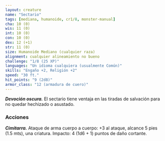 ```yaml
---
layout: creature
name: "Sectario"
tags: [mediana, humanoide, cr1/8, monster-manual]
cha: 10 (0)
wis: 11 (0)
int: 10 (0)
con: 10 (0)
dex: 12 (+1)
str: 11 (0)
size: Humanoide Mediano (cualquier raza)
alignment: cualquier alineamiento no bueno
challenge: "1/8 (25 XP)"
languages: "Un idioma cualquiera (usualmente Común)"
skills: "Engaño +2, Religión +2"
speed: "30 ft."
hit_points: "9 (2d8)"
armor_class: "12 (armadura de cuero)"
---
```


***Devoción oscura.*** El sectario tiene ventaja en las tiradas de salvación para no quedar hechizado o asustado.

### Acciones

***Cimitarra.*** Ataque de arma cuerpo a cuerpo: +3 al ataque, alcance 5 pies (1.5 mts), una criatura. Impacto: 4 (1d6 + 1) puntos de daño cortante.
